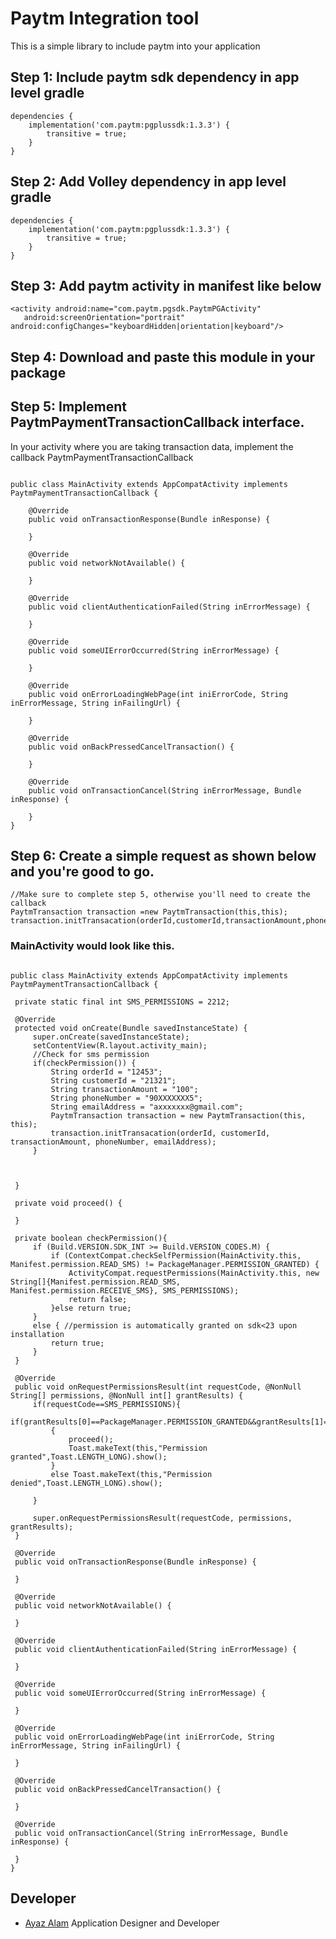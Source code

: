# Paytm Integration tool

This is a simple library to include paytm into your application


## Step 1:  Include paytm sdk dependency in **app level gradle**
```
dependencies {
	implementation('com.paytm:pgplussdk:1.3.3') {
		transitive = true;
	}
}
```

## Step 2: Add Volley dependency in **app level gradle**
```
dependencies {
	implementation('com.paytm:pgplussdk:1.3.3') {
		transitive = true;
	}
}
```

## Step 3: Add paytm activity in manifest like below
```
<activity android:name="com.paytm.pgsdk.PaytmPGActivity"
   android:screenOrientation="portrait" android:configChanges="keyboardHidden|orientation|keyboard"/>
```

## Step 4: Download and paste this module in your package

## Step 5: Implement PaytmPaymentTransactionCallback interface.
In your activity where you are taking transaction data, implement the callback PaytmPaymentTransactionCallback
```

public class MainActivity extends AppCompatActivity implements PaytmPaymentTransactionCallback {

    @Override
    public void onTransactionResponse(Bundle inResponse) {

    }

    @Override
    public void networkNotAvailable() {

    }

    @Override
    public void clientAuthenticationFailed(String inErrorMessage) {

    }

    @Override
    public void someUIErrorOccurred(String inErrorMessage) {

    }

    @Override
    public void onErrorLoadingWebPage(int iniErrorCode, String inErrorMessage, String inFailingUrl) {

    }

    @Override
    public void onBackPressedCancelTransaction() {

    }

    @Override
    public void onTransactionCancel(String inErrorMessage, Bundle inResponse) {

    }
}

```

## Step 6: Create a simple request as shown below and you're good to go.
```
//Make sure to complete step 5, otherwise you'll need to create the callback
PaytmTransaction transaction =new PaytmTransaction(this,this);
transaction.initTransacation(orderId,customerId,transactionAmount,phoneNumber,emailAddress);
```

### MainActivity would look like this.

   ```

public class MainActivity extends AppCompatActivity implements PaytmPaymentTransactionCallback {

    private static final int SMS_PERMISSIONS = 2212;

    @Override
    protected void onCreate(Bundle savedInstanceState) {
        super.onCreate(savedInstanceState);
        setContentView(R.layout.activity_main);
        //Check for sms permission
        if(checkPermission()) {
            String orderId = "12453";
            String customerId = "21321";
            String transactionAmount = "100";
            String phoneNumber = "90XXXXXXX5";
            String emailAddress = "axxxxxxx@gmail.com";
            PaytmTransaction transaction = new PaytmTransaction(this, this);
            transaction.initTransacation(orderId, customerId, transactionAmount, phoneNumber, emailAddress);
        }



    }

    private void proceed() {

    }

    private boolean checkPermission(){
        if (Build.VERSION.SDK_INT >= Build.VERSION_CODES.M) {
            if (ContextCompat.checkSelfPermission(MainActivity.this, Manifest.permission.READ_SMS) != PackageManager.PERMISSION_GRANTED) {
                ActivityCompat.requestPermissions(MainActivity.this, new String[]{Manifest.permission.READ_SMS, Manifest.permission.RECEIVE_SMS}, SMS_PERMISSIONS);
                return false;
            }else return true;
        }
        else { //permission is automatically granted on sdk<23 upon installation
            return true;
        }
    }

    @Override
    public void onRequestPermissionsResult(int requestCode, @NonNull String[] permissions, @NonNull int[] grantResults) {
        if(requestCode==SMS_PERMISSIONS){
            if(grantResults[0]==PackageManager.PERMISSION_GRANTED&&grantResults[1]==PackageManager.PERMISSION_GRANTED)
            {
                proceed();
                Toast.makeText(this,"Permission granted",Toast.LENGTH_LONG).show();
            }
            else Toast.makeText(this,"Permission denied",Toast.LENGTH_LONG).show();

        }

        super.onRequestPermissionsResult(requestCode, permissions, grantResults);
    }

    @Override
    public void onTransactionResponse(Bundle inResponse) {

    }

    @Override
    public void networkNotAvailable() {

    }

    @Override
    public void clientAuthenticationFailed(String inErrorMessage) {

    }

    @Override
    public void someUIErrorOccurred(String inErrorMessage) {

    }

    @Override
    public void onErrorLoadingWebPage(int iniErrorCode, String inErrorMessage, String inFailingUrl) {

    }

    @Override
    public void onBackPressedCancelTransaction() {

    }

    @Override
    public void onTransactionCancel(String inErrorMessage, Bundle inResponse) {

    }
}

   ```



## Developer
* [Ayaz Alam](https://github.com/Ayaz922)      Application Designer and Developer
